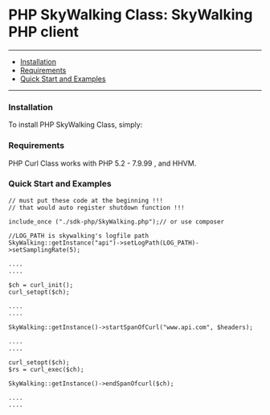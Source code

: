# PHP SkyWalking Class: SkyWalking PHP client


---

- [Installation](#installation)
- [Requirements](#requirements)
- [Quick Start and Examples](#quick-start-and-examples)

---

### Installation

To install PHP SkyWalking Class, simply:


### Requirements

PHP Curl Class works with PHP 5.2 - 7.9.99 , and HHVM.

### Quick Start and Examples
    
    // must put these code at the beginning !!!
    // that would auto register shutdown function !!!
    
    include_once ("./sdk-php/SkyWalking.php");// or use composer
    
    //LOG_PATH is skywalking's logfile path
    SkyWalking::getInstance("api")->setLogPath(LOG_PATH)->setSamplingRate(5);
    
    ....
    ....

    $ch = curl_init();
    curl_setopt($ch);
    
    ....
    ....

    SkyWalking::getInstance()->startSpanOfCurl("www.api.com", $headers);
    
    ....
    ....
    
    curl_setopt($ch);
    $rs = curl_exec($ch);
    
    SkyWalking::getInstance()->endSpanOfcurl($ch);
    
    ....
    ....